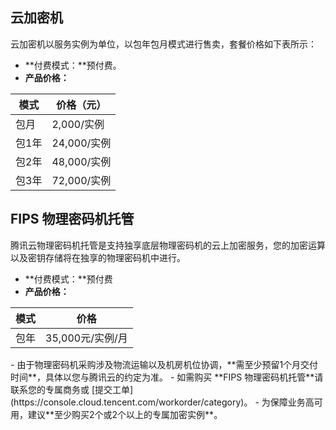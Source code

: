
## 云加密机
云加密机以服务实例为单位，以包年包月模式进行售卖，套餐价格如下表所示：

- **付费模式：**预付费。
- **产品价格：**
<table>
<thead>
<tr>
<th>模式</th>
<th>价格（元）</th>
</tr>
</thead>
<tbody><tr>
<td>包月</td>
<td>2,000/实例</td>
</tr>
<tr>
<td>包1年</td>
<td>24,000/实例</td>
</tr>
<tr>
<td>包2年</td>
<td>48,000/实例</td>
</tr>
<tr>
<td>包3年</td>
<td>72,000/实例</td>
</tr>
</tbody></table>

## FIPS 物理密码机托管
腾讯云物理密码机托管是支持独享底层物理密码机的云上加密服务，您的加密运算以及密钥存储将在独享的物理密码机中进行。
- **付费模式：**预付费
- **产品价格：**
<table>
<thead>
<tr>
<th>模式</th>
<th>价格</th>
</tr>
</thead>
<tbody><tr>
<td>包年</td>
<td>35,000元/实例/月</td>
</tr>
</tbody></table>
<dx-alert infotype="notice" title="注意">
- 由于物理密码机采购涉及物流运输以及机房机位协调，**需至少预留1个月交付时间**，具体以您与腾讯云的约定为准。
- 如需购买 **FIPS 物理密码机托管**请联系您的专属商务或 [提交工单](https://console.cloud.tencent.com/workorder/category)。
- 为保障业务高可用，建议**至少购买2个或2个以上的专属加密实例**。
</dx-alert>

